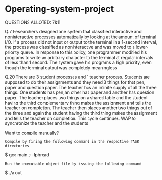 # Operating-system-project
QUESTIONS ALLOTED: 7&11

Q.7  Researchers  designed  one  system  that  classified  interactive  and  noninteractive  processes automatically  by  looking  at  the  amount  of  terminal  I/O.  If  a  process  did  not  input  or output to the terminal in a 1-second interval, the process was classified as noninteractive and  was  moved  to  a  lower-priority  queue.  In  response  to  this  policy,  one  programmer modified  his  programs  to  write  an  arbitrary  character to the  terminal  at  regular intervals of  less  than  1  second.  The  system  gave  his  programs  a  high  priority,  even  though  the terminal output was completely meaningless

Q.20 There  are  3 student  processes  and  1  teacher  process. Students  are  supposed  to  do  their assignments  and  they  need  3  things  for  that  pen,  paper  and  question  paper.  The  teacher has an infinite supply of all the three things. One students has pen,an other has paper and another  has  question  paper.  The teacher  places  two  things  on  a  shared  table  and  the student having the third complementary thing makes the assignment and tells the teacher on completion. The teacher then places another two things out of the three and again the student having the third thing  makes the assignment and tells the teacher on completion. This cycle continues. WAP to synchronize the teacher and the students


Want to compile manually?

    Compile by firing the following command in the respective TASK directories

$ gcc main.c -lphread

    Run the executable object file by issuing the following command

$ ./a.out
